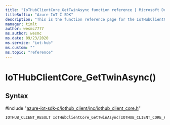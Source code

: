 ```yaml
---                             
title: "IoTHubClientCore_GetTwinAsync function reference | Microsoft Docs" 
titleSuffix: "Azure IoT C SDK"            
description: "This is the function reference page for the IoTHubClientCore_GetTwinAsync() function in the Azure IoT C SDK. This SDK is used with Azure IoT Hub and Azure IoT Hub Device Provisioning Service"            
manager: timlt                 
author: wesmc7777              
ms.author: wesmc               
ms.date: 09/23/2020                    
ms.service: "iot-hub"             
ms.custom: ""                
ms.topic: "reference"        
---                            
```


# IoTHubClientCore_GetTwinAsync()

## Syntax

\#include "[azure-iot-sdk-c/iothub_client/inc/iothub_client_core.h](../iothub-client-core-h.md)"  
```C
IOTHUB_CLIENT_RESULT IoTHubClientCore_GetTwinAsync(IOTHUB_CLIENT_CORE_HANDLE  MU_C2);
```

